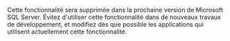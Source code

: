  Cette fonctionnalité sera supprimée dans la prochaine version de Microsoft SQL Server. Évitez d'utiliser cette fonctionnalité dans de nouveaux travaux de développement, et modifiez dès que possible les applications qui utilisent actuellement cette fonctionnalité. 
